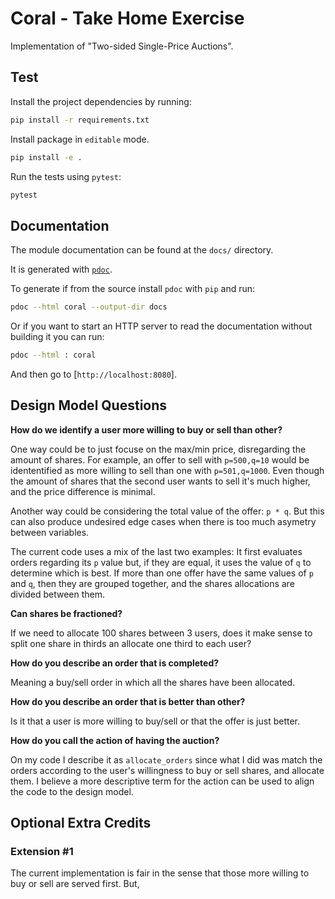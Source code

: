 # Coral - Take Home Exercise

Implementation of "Two-sided Single-Price Auctions".

## Test

Install the project dependencies by running:

```bash
pip install -r requirements.txt
```

Install package in `editable` mode.

```bash
pip install -e .
```

Run the tests using `pytest`:

```bash
pytest
```

## Documentation

The module documentation can be found at the `docs/` directory.

It is generated with [`pdoc`](https://pdoc3.github.io/pdoc/).

To generate if from the source install `pdoc` with `pip` and run:

```bash
pdoc --html coral --output-dir docs
```

Or if you want to start an HTTP server to read the documentation without
building it you can run:

```bash
pdoc --html : coral
```

And then go to [`http://localhost:8080`].

## Design Model Questions

**How do we identify a user more willing to buy or sell than other?**

One way could be to just focuse on the max/min price, disregarding the amount
of shares. For example, an offer to sell with `p=500,q=10` would be idententified
as more willing to sell than one with `p=501,q=1000`. Even though the amount of
shares that the second user wants to sell it's much higher, and the price difference
is minimal.

Another way could be considering the total value of the offer: `p * q`. But this
can also produce undesired edge cases when there is too much asymetry between
variables.

The current code uses a mix of the last two examples: It first evaluates orders
regarding its `p` value but, if they are equal, it uses the value of `q` to
determine which is best. If more than one offer have the same values of `p` and
`q`, then they are grouped together, and the shares allocations are divided
between them.

**Can shares be fractioned?**

If we need to allocate 100 shares between 3 users, does it make sense to split
one share in thirds an allocate one third to each user?

**How do you describe an order that is completed?**

Meaning a buy/sell order in which all the shares have been allocated.

**How do you describe an order that is better than other?**

Is it that a user is more willing to buy/sell or that the offer is just better.

**How do you call the action of having the auction?**

On my code I describe it as `allocate_orders` since what I did was match the
orders according to the user's willingness to buy or sell shares, and allocate
them. I believe a more descriptive term for the action can be used to align the
code to the design model.

## Optional Extra Credits

### Extension #1

The current implementation is fair in the sense that those more willing to buy
or sell are served first. But,
